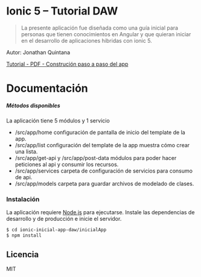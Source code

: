 # Ionic 5 – Tutorial DAW 

> La presente aplicación fue diseñada como una guía inicial para personas que tienen conocimientos en Angular y que quieran iniciar en el desarrollo de aplicaciones hibridas con ionic 5.

Autor: Jonathan Quintana

[Tutorial - PDF - Construción paso a paso del app](https://drive.google.com/file/d/1AwohoSAp9y5Qkzf9MhN0DRrpuUXpAnui/view?usp=sharing)


# Documentación 
#####   Métodos disponibles
La aplicación tiene 5 módulos y 1 servicio
- /src/app/home configuración de pantalla de inicio del template de la app.
- /src/app/list configuración del template de la app muestra cómo crear una lista.
 - /src/app/get-api y /src/app/post-data módulos para poder hacer peticiones al api y consumir los recursos.
- /src/app/services carpeta de configuración de servicios para consumo de api.
- /src/app/models carpeta para guardar archivos de modelado de clases.

### Instalación
La aplicación requiere [Node.js](https://nodejs.org/) para ejecutarse.
Instale las dependencias de desarrollo y de producción e inicie el servidor.

```sh
$ cd ionic-inicial-app-daw/inicialApp
$ npm install
```
Licencia
----
MIT